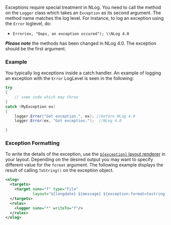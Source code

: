 Exceptions require special treatment in NLog. You need to call the method on the `Logger` class which takes an `Exception` as its second argument. The method name matches the log level. For instance, to log an exception using the `Error` loglevel, do:

* `Error(ex, "Oops, an exception occured"); \\NLog 4.0`

**_Please note_** the methods has been changed in NLog 4.0. The exception should be the first argument.

### Example
You typically log exceptions inside a catch handler. An example of logging an exception with the `Error` LogLevel is seen in the following: 
```csharp
try 
{ 
    // some code which may throw 
} 
catch (MyException ex) 
{ 
    logger.Error("Got exception.", ex); //before NLog 4.0
    logger.Error(ex, "Got exception.");  //NLog 4.0

}
```

### Exception Formatting
To write the details of the exception, use the [`${exception}` layout renderer](https://github.com/NLog/NLog/wiki/Exception-Layout-Renderer) in your layout. Depending on the desired output you may want to specify different value for the `format` argument. The following example displays the result of calling `ToString()` on the exception object.

```xml
<nlog> 
  <targets> 
    <target name="f" type="File" 
            layout="${longdate} ${message} ${exception:format=tostring}"/> 
  </targets> 
  <rules> 
    <logger name="*" writeTo="f"/> 
  </rules> 
</nlog>
```
